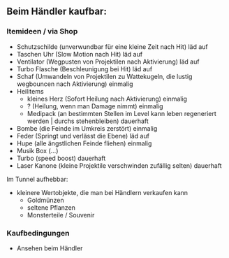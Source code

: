 ## Beim Händler kaufbar:
### Itemideen / via Shop
* Schutzschilde (unverwundbar für eine kleine Zeit nach Hit) läd auf
* Taschen Uhr (Slow Motion nach Hit) läd auf
* Ventilator (Wegpusten von Projektilen nach Aktivierung) läd auf
* Turbo Flasche (Beschleunigung bei Hit) läd auf
* Schaf (Umwandeln von Projektilen zu Wattekugeln, die lustig wegbouncen nach Aktivierung) einmalig
* Heilitems
  * kleines Herz (Sofort Heilung nach Aktivierung) einmalig
  * ? (Heilung, wenn man Damage nimmt) einmalig
  * Medipack (an bestimmten Stellen im Level kann leben regeneriert werden | durchs stehenbleiben) dauerhaft
* Bombe (die Feinde im Umkreis zerstört) einmalig
* Feder (Springt und verlässt die Ebene) läd auf
* Hupe (alle ängstlichen Feinde fliehen) einmalig
* Musik Box (...)
* Turbo (speed boost) dauerhaft
* Laser Kanone (kleine Projektile verschwinden zufällig selten) dauerhaft

Im Tunnel aufhebbar:
* kleinere Wertobjekte, die man bei Händlern verkaufen kann
  * Goldmünzen
  * seltene Pflanzen
  * Monsterteile / Souvenir

### Kaufbedingungen
* Ansehen beim Händler